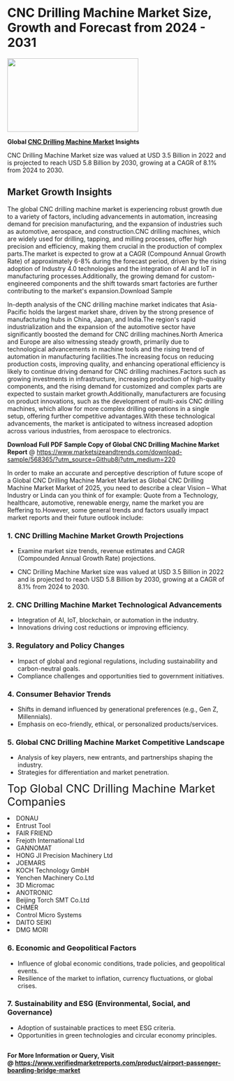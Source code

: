 <H1>CNC Drilling Machine Market Size, Growth and Forecast from 2024 - 2031</H1><img class="aligncenter size-medium wp-image-584254" src="https://thirdeyenews.in/wp-content/uploads/2024/09/Global-Market-Research-300x168.jpeg" alt="" width="300" height="168" /><p><strong>Global&nbsp;<a href="https://www.marketsizeandtrends.com/download-sample/568365/?utm_source=Github8j?utm_medium=220">CNC Drilling Machine Market</a> Insights</strong></p><p>CNC Drilling Machine Market size was valued at USD 3.5 Billion in 2022 and is projected to reach USD 5.8 Billion by 2030, growing at a CAGR of 8.1% from 2024 to 2030.</p><p><h2>Market Growth Insights</h2> <p>The global CNC drilling machine market is experiencing robust growth due to a variety of factors, including advancements in automation, increasing demand for precision manufacturing, and the expansion of industries such as automotive, aerospace, and construction.CNC drilling machines, which are widely used for drilling, tapping, and milling processes, offer high precision and efficiency, making them crucial in the production of complex parts.The market is expected to grow at a CAGR (Compound Annual Growth Rate) of approximately 6-8% during the forecast period, driven by the rising adoption of Industry 4.0 technologies and the integration of AI and IoT in manufacturing processes.Additionally, the growing demand for custom-engineered components and the shift towards smart factories are further contributing to the market's expansion.Download Sample </p> <p>In-depth analysis of the CNC drilling machine market indicates that Asia-Pacific holds the largest market share, driven by the strong presence of manufacturing hubs in China, Japan, and India.The region's rapid industrialization and the expansion of the automotive sector have significantly boosted the demand for CNC drilling machines.North America and Europe are also witnessing steady growth, primarily due to technological advancements in machine tools and the rising trend of automation in manufacturing facilities.The increasing focus on reducing production costs, improving quality, and enhancing operational efficiency is likely to continue driving demand for CNC drilling machines.Factors such as growing investments in infrastructure, increasing production of high-quality components, and the rising demand for customized and complex parts are expected to sustain market growth.Additionally, manufacturers are focusing on product innovations, such as the development of multi-axis CNC drilling machines, which allow for more complex drilling operations in a single setup, offering further competitive advantages.With these technological advancements, the market is anticipated to witness increased adoption across various industries, from aerospace to electronics.</p><p><span class=""><strong>Download Full PDF Sample Copy of Global CNC Drilling Machine Market Report</strong> @ <a href="https://www.marketsizeandtrends.com/download-sample/568365/?utm_source=Github8j?utm_medium=220" target="_blank">https://www.marketsizeandtrends.com/download-sample/568365/?utm_source=Github8j?utm_medium=220</a></span></p><p>In order to make an accurate and perceptive description of future scope of a Global&nbsp;CNC Drilling Machine Market Market as Global&nbsp;CNC Drilling Machine Market Market of 2025, you need to describe a clear Vision &ndash; What Industry or Linda can you think of for example: Quote from a Technology, healthcare, automotive, renewable energy, name the market you are Reffering to.However, some general trends and factors usually impact market reports and their future outlook include:</p><h3>1.&nbsp;<strong>CNC Drilling Machine Market Growth Projections</strong></h3><ul><li>Examine market size trends, revenue estimates and CAGR (Compounded Annual Growth Rate) projections.</li><li><p>CNC Drilling Machine Market size was valued at USD 3.5 Billion in 2022 and is projected to reach USD 5.8 Billion by 2030, growing at a CAGR of 8.1% from 2024 to 2030.</p></li></ul><h3>2.&nbsp;<strong>CNC Drilling Machine Market Technological Advancements</strong></h3><ul><li>Integration of AI, IoT, blockchain, or automation in the industry.</li><li>Innovations driving cost reductions or improving efficiency.</li></ul><h3>3.&nbsp;<strong>Regulatory and Policy Changes</strong></h3><ul><li>Impact of global and regional regulations, including sustainability and carbon-neutral goals.</li><li>Compliance challenges and opportunities tied to government initiatives.</li></ul><h3>4.&nbsp;<strong>Consumer Behavior Trends</strong></h3><ul><li>Shifts in demand influenced by generational preferences (e.g., Gen Z, Millennials).</li><li>Emphasis on eco-friendly, ethical, or personalized products/services.</li></ul><h3>5.&nbsp;<strong>Global CNC Drilling Machine Market Competitive Landscape</strong></h3><ul><li>Analysis of key players, new entrants, and partnerships shaping the industry.</li><li>Strategies for differentiation and market penetration.</li></ul><p data-pm-slice="1 1 []"><span style="color: inherit; font-family: inherit; font-size: 25px;">Top Global CNC Drilling Machine Market Companies</span></p><div class="" data-test-id=""><p><li>DONAU</li><li> Entrust Tool</li><li> FAIR FRIEND</li><li> Frejoth International Ltd</li><li> GANNOMAT</li><li> HONG JI Precision Machinery Ltd</li><li> JOEMARS</li><li> KOCH Technology GmbH</li><li> Yenchen Machinery Co.Ltd</li><li> 3D Micromac</li><li> ANOTRONIC</li><li> Beijing Torch SMT Co.Ltd</li><li> CHMER</li><li> Control Micro Systems</li><li> DAITO SEIKI</li><li> DMG MORI</li></p></div><h3>6.&nbsp;<strong>Economic and Geopolitical Factors</strong></h3><ul><li>Influence of global economic conditions, trade policies, and geopolitical events.</li><li>Resilience of the market to inflation, currency fluctuations, or global crises.</li></ul><h3>7.&nbsp;<strong>Sustainability and ESG (Environmental, Social, and Governance)</strong></h3><ul><li>Adoption of sustainable practices to meet ESG criteria.</li><li>Opportunities in green technologies and circular economy principles.</li></ul><h2><strong style="font-size: 14px;">For More Information or Query, Visit @&nbsp;</strong><a style="background-color: #ffffff; font-size: 14px;" href="https://www.marketsizeandtrends.com/report/cnc-drilling-machine-market/" target="_blank">https://www.verifiedmarketreports.com/product/airport-passenger-boarding-bridge-market</a></h2>